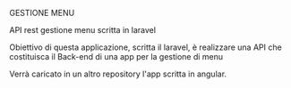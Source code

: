 GESTIONE MENU

API rest gestione menu scritta in laravel

Obiettivo di questa applicazione, scritta il laravel, è realizzare una API che costituisca il Back-end di una app per la gestione di menu

Verrà caricato in un altro repository l'app scritta in angular.
